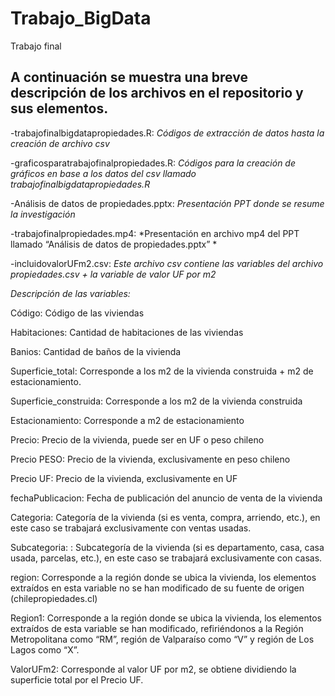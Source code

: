 # Trabajo_BigData
 Trabajo final

## A continuación se muestra una breve descripción de los archivos en el repositorio y sus elementos.

-trabajofinalbigdatapropiedades.R: *Códigos de extracción de datos hasta la creación de archivo csv*

-graficosparatrabajofinalpropiedades.R: *Códigos para la creación de gráficos en base a los datos del csv llamado trabajofinalbigdatapropiedades.R*

-Análisis de datos de propiedades.pptx: *Presentación PPT donde se resume la investigación*

-trabajofinalpropiedades.mp4: *Presentación en archivo mp4 del PPT llamado “Análisis de datos de propiedades.pptx” *

-incluidovalorUFm2.csv: *Este archivo csv contiene las variables del archivo propiedades.csv + la variable de valor UF por m2*

*Descripción de las variables:*

Código: Código de las viviendas

Habitaciones: Cantidad de habitaciones de las viviendas 

Banios: Cantidad de baños de la vivienda

Superficie_total: Corresponde a los m2 de la vivienda construida + m2 de estacionamiento.

Superficie_construida: Corresponde a los m2 de la vivienda construida

Estacionamiento: Corresponde a m2 de estacionamiento

Precio: Precio de la vivienda, puede ser en UF o peso chileno

Precio PESO: Precio de la vivienda, exclusivamente en peso chileno

Precio UF: Precio de la vivienda, exclusivamente en UF

fechaPublicacion: Fecha de publicación del anuncio de venta de la vivienda

Categoria: Categoría de la vivienda (si es venta, compra, arriendo, etc.), en este caso se trabajará exclusivamente con ventas usadas.

Subcategoria:  : Subcategoría de la vivienda (si es departamento, casa, casa usada, parcelas, etc.), en este caso se trabajará exclusivamente con casas.

region: Corresponde a la región donde se ubica la vivienda, los elementos extraídos en esta variable no se han modificado de su fuente de origen (chilepropiedades.cl)

Region1: Corresponde a la región donde se ubica la vivienda, los elementos extraídos de esta variable se han modificado, refiriéndonos a la Región Metropolitana como “RM”, región de Valparaíso como “V” y región de Los Lagos como “X”.

ValorUFm2: Corresponde al valor UF por m2, se obtiene dividiendo la superficie total por el Precio UF.
